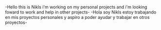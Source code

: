 -Hello this is Nikls i'm working on my personal projects and i'm looking foward to work and help in other projects-
-Hola soy Nikls estoy trabajando en mis proyectos personales y aspiro a poder ayudar y trabajar en otros proyectos-
